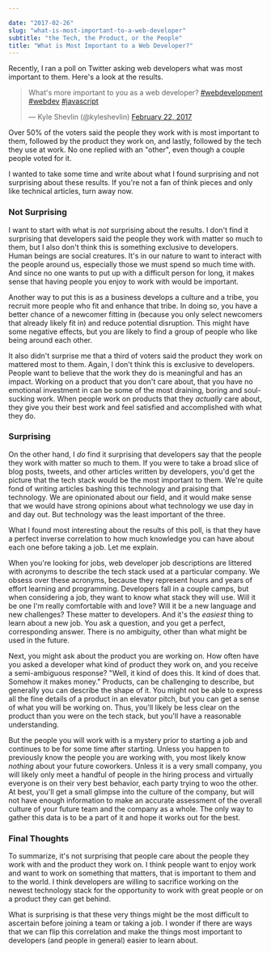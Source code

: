```yaml
---

date: "2017-02-26"
slug: "what-is-most-important-to-a-web-developer"
subtitle: "the Tech, the Product, or the People"
title: "What is Most Important to a Web Developer?"
---
```


Recently, I ran a poll on Twitter asking web developers what was most important to them. Here's a look at the results.

<blockquote class="twitter-tweet" data-lang="en"><p lang="en" dir="ltr">What's more important to you as a web developer? <a href="https://twitter.com/hashtag/webdevelopment?src=hash">#webdevelopment</a> <a href="https://twitter.com/hashtag/webdev?src=hash">#webdev</a> <a href="https://twitter.com/hashtag/javascript?src=hash">#javascript</a></p>— Kyle Shevlin (@kyleshevlin) <a href="https://twitter.com/kyleshevlin/status/834529080162738177">February 22, 2017</a></blockquote>

<script async src="//platform.twitter.com/widgets.js" charset="utf-8"></script>

Over 50% of the voters said the people they work with is most important to them, followed by the product they work on, and lastly, followed by the tech they use at work. No one replied with an "other", even though a couple people voted for it.

I wanted to take some time and write about what I found surprising and not surprising about these results. If you're not a fan of think pieces and only like technical articles, turn away now.

### Not Surprising

I want to start with what is _not_ surprising about the results. I don't find it surprising that developers said the people they work with matter so much to them, but I also don't think this is something exclusive to developers. Human beings are social creatures. It's in our nature to want to interact with the people around us, especially those we must spend so much time with. And since no one wants to put up with a difficult person for long, it makes sense that having people you enjoy to work with would be important.

Another way to put this is as a business develops a culture and a tribe, you recruit more people who fit and enhance that tribe. In doing so, you have a better chance of a newcomer fitting in (because you only select newcomers that already likely fit in) and reduce potential disruption. This might have some negative effects, but you are likely to find a group of people who like being around each other.

It also didn't surprise me that a third of voters said the product they work on mattered most to them. Again, I don't think this is exclusive to developers. People want to believe that the work they do is meaningful and has an impact. Working on a product that you don't care about, that you have no emotional investment in can be some of the most draining, boring and soul-sucking work. When people work on products that they _actually_ care about, they give you their best work and feel satisfied and accomplished with what they do.

### Surprising

On the other hand, I _do_ find it surprising that developers say that the people they work with matter so much to them. If you were to take a broad slice of blog posts, tweets, and other articles written by developers, you'd get the picture that the tech stack would be the most important to them. We're quite fond of writing articles bashing this technology and praising that technology. We are opinionated about our field, and it would make sense that we would have strong opinions about what technology we use day in and day out. But technology was the least important of the three.

What I found most interesting about the results of this poll, is that they have a perfect inverse correlation to how much knowledge you can have about each one before taking a job. Let me explain.

When you're looking for jobs, web developer job descriptions are littered with acronyms to describe the tech stack used at a particular company. We obsess over these acronyms, because they represent hours and years of effort learning and programming. Developers fall in a couple camps, but when considering a job, they want to know what stack they will use. Will it be one I'm really comfortable with and love? Will it be a new language and new challenges? These matter to developers. And it's the _easiest_ thing to learn about a new job. You ask a question, and you get a perfect, corresponding answer. There is no ambiguity, other than what might be used in the future.

Next, you might ask about the product you are working on. How often have you asked a developer what kind of product they work on, and you receive a semi-ambiguous response? "Well, it kind of does this. It kind of does that. Somehow it makes money." Products, can be challenging to describe, but generally you can describe the shape of it. You might not be able to express all the fine details of a product in an elevator pitch, but you can get a sense of what you will be working on. Thus, you'll likely be less clear on the product than you were on the tech stack, but you'll have a reasonable understanding.

But the people you will work with is a mystery prior to starting a job and continues to be for some time after starting. Unless you happen to previously know the people you are working with, you most likely know _nothing_ about your future coworkers. Unless it is a very small company, you will likely only meet a handful of people in the hiring process and virtually everyone is on their very best behavior, each party trying to woo the other. At best, you'll get a small glimpse into the culture of the company, but will not have enough information to make an accurate assessment of the overall culture of your future team and the company as a whole. The only way to gather this data is to be a part of it and hope it works out for the best.

### Final Thoughts

To summarize, it's not surprising that people care about the people they work with and the product they work on. I think people want to enjoy work and want to work on something that matters, that is important to them and to the world. I think developers are willing to sacrifice working on the newest technology stack for the opportunity to work with great people or on a product they can get behind.

What is surprising is that these very things might be the most difficult to ascertain before joining a team or taking a job. I wonder if there are ways that we can flip this correlation and make the things most important to developers (and people in general) easier to learn about.
